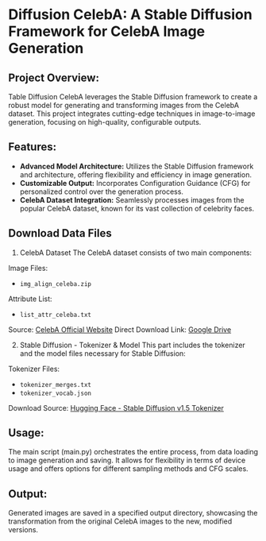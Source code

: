 # Diffusion CelebA: A Stable Diffusion Framework for CelebA Image Generation


## Project Overview:
Table Diffusion CelebA leverages the Stable Diffusion framework to create a robust model for generating and transforming images from the CelebA dataset. 
This project integrates cutting-edge techniques in image-to-image generation, focusing on high-quality, configurable outputs.


## Features:

* **Advanced Model Architecture:** Utilizes the Stable Diffusion framework and architecture, offering flexibility and efficiency in image generation.
* **Customizable Output:** Incorporates Configuration Guidance (CFG) for personalized control over the generation process.
* **CelebA Dataset Integration:** Seamlessly processes images from the popular CelebA dataset, known for its vast collection of celebrity faces.



## Download Data Files

1. CelebA Dataset
The CelebA dataset consists of two main components:
  
Image Files: 
  * `img_align_celeba.zip`
  
Attribute List: 
  * `list_attr_celeba.txt`
  
  Source: [CelebA Official Website](https://mmlab.ie.cuhk.edu.hk/projects/CelebA.html)
  Direct Download Link: [Google Drive](https://drive.google.com/drive/folders/0B7EVK8r0v71pWEZsZE9oNnFzTm8?resourcekey=0-5BR16BdXnb8hVj6CNHKzLg&usp=sharing)


2. Stable Diffusion - Tokenizer & Model
This part includes the tokenizer and the model files necessary for Stable Diffusion:
  
Tokenizer Files:
  * `tokenizer_merges.txt`
  * `tokenizer_vocab.json`
  
  Download Source: [Hugging Face - Stable Diffusion v1.5 Tokenizer](https://huggingface.co/runwayml/stable-diffusion-v1-5/tree/main/tokenizer)


## Usage:
The main script (main.py) orchestrates the entire process, from data loading to image generation and saving. It allows for flexibility in terms of device usage and offers options for different sampling methods and CFG scales.

## Output:
Generated images are saved in a specified output directory, showcasing the transformation from the original CelebA images to the new, modified versions.
